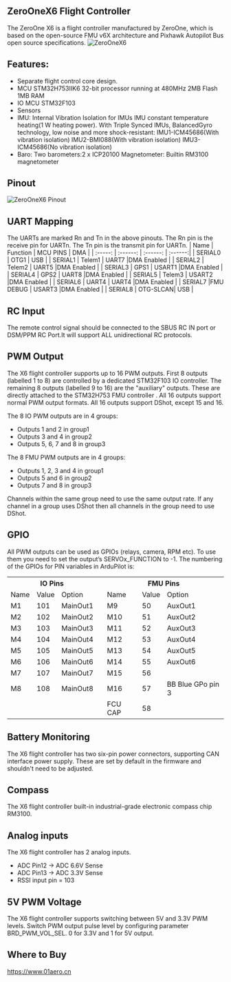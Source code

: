 ## ZeroOneX6 Flight Controller
The ZeroOne X6 is a flight controller manufactured by ZeroOne, which is based on the open-source FMU v6X architecture and Pixhawk Autopilot Bus open source specifications.
![ZeroOneX6](https://github.com/user-attachments/assets/6a756f16-5c74-4ae9-a67a-43ec78414233)

## Features:
- Separate flight control core design.
- MCU 
   STM32H753IIK6 32-bit processor running at 480MHz
   2MB Flash
   1MB RAM
- IO MCU
   STM32F103
- Sensors
- IMU: 
   Internal Vibration Isolation for IMUs
   IMU constant temperature heating(1 W heating power).
   With Triple Synced IMUs, BalancedGyro technology, low noise and more shock-resistant:
   IMU1-ICM45686(With vibration isolation) 
   IMU2-BMI088(With vibration isolation) 
   IMU3- ICM45686(No vibration isolation)
- Baro:
   Two barometers:2 x ICP20100
  Magnetometer:   Builtin RM3100 magnetometer

## Pinout
![ZeroOneX6 Pinout](https://github.com/ZeroOne-Aero/ardupilot/blob/zeroOneBootLoader/libraries/AP_HAL_ChibiOS/hwdef/ZeroOneX6/ZeroOneX6Pinout.jpg "ZeroOneX6")


## UART Mapping
The UARTs are marked Rn and Tn in the above pinouts. The Rn pin is the receive pin for UARTn. The Tn pin is the transmit pin for UARTn.
| Name    | Function | MCU PINS |   DMA   |
| :-----: | :------: | :------: | :------:|
| SERIAL0 | OTG1     | USB      | 
| SERIAL1 | Telem1   | UART7    |DMA Enabled |
| SERIAL2 | Telem2   | UART5    |DMA Enabled |
| SERIAL3 | GPS1     | USART1   |DMA Enabled |
| SERIAL4 | GPS2     | UART8    |DMA Enabled |
| SERIAL5 | Telem3   | USART2   |DMA Enabled |
| SERIAL6 | UART4    | UART4    |DMA Enabled |
| SERIAL7 |FMU DEBUG | USART3   |DMA Enabled |
| SERIAL8 | OTG-SLCAN| USB      |

## RC Input
The remote control signal should be connected to the SBUS RC IN port or DSM/PPM RC Port.It will support ALL unidirectional RC protocols.

## PWM Output
The X6 flight controller supports up to 16 PWM outputs. 
First 8 outputs (labelled 1 to 8) are controlled by a dedicated STM32F103 IO controller. 
The remaining 8 outputs (labelled 9 to 16) are the "auxiliary" outputs. These are directly attached to the STM32H753 FMU controller .
All 16 outputs support normal PWM output formats. All 16 outputs support DShot, except 15 and 16.

The 8 IO PWM outputs are in 4 groups:
- Outputs 1 and 2 in group1
- Outputs 3 and 4 in group2
- Outputs 5, 6, 7 and 8 in group3
  
The 8 FMU PWM outputs are in 4 groups:
- Outputs 1, 2, 3 and 4 in group1
- Outputs 5 and 6 in group2
- Outputs 7 and 8 in group3

Channels within the same group need to use the same output rate. If any channel in a group uses DShot then all channels in the group need to use DShot.

## GPIO
All PWM outputs can be used as GPIOs (relays, camera, RPM etc). To use them you need to set the output’s SERVOx_FUNCTION to -1. The numbering of the GPIOs for PIN variables in ArduPilot is:

<table>
  <tr>
    <th colspan="3">IO Pins</th>
    <th colspan="1"> </th>
    <th colspan="3">FMU Pins</th>
  </tr>
  <tr><td> Name </td><td> Value </td><td> Option </td><td>  </td><td> Name </td><td> Value </td><td> Option </td></tr>
  <tr><td> M1 </td><td> 101 </td> <td> MainOut1 </td><td>  </td><td> M9 </td><td> 50 </td><td> AuxOut1 </td></tr>
  <tr><td> M2 </td><td> 102 </td> <td> MainOut2 </td><td>  </td><td> M10 </td><td> 51 </td><td> AuxOut2 </td></tr>
  <tr><td> M3 </td><td> 103 </td> <td> MainOut3 </td><td>  </td><td> M11 </td><td> 52 </td><td> AuxOut3 </td></tr>
  <tr><td> M4 </td><td> 104 </td> <td> MainOut4 </td><td>  </td><td> M12 </td><td> 53 </td><td> AuxOut4 </td></tr>
  <tr><td> M5 </td><td> 105 </td> <td> MainOut5 </td><td>  </td><td> M13 </td><td> 54 </td><td> AuxOut5 </td></tr>
  <tr><td> M6 </td><td> 106 </td> <td> MainOut6 </td><td>  </td><td> M14 </td><td> 55 </td><td> AuxOut6 </td></tr>
  <tr><td> M7 </td><td> 107 </td> <td> MainOut7 </td><td>  </td><td> M15 </td><td> 56 </td><td>  </td></tr>
  <tr><td> M8 </td><td> 108 </td> <td> MainOut8 </td><td>  </td><td> M16 </td><td> 57 </td><td> BB Blue GPo pin 3 </td></tr>
  <tr><td>  </td><td>  </td> <td>  </td><td>  </td><td> FCU CAP </td><td> 58 </td><td>  </td></tr>
</table>

## Battery Monitoring
The X6 flight controller has two six-pin power connectors, supporting CAN interface power supply.
These are set by default in the firmware and shouldn't need to be adjusted.

## Compass
The X6 flight controller built-in industrial-grade electronic compass chip RM3100.

## Analog inputs
The X6 flight controller has 2 analog inputs.
- ADC Pin12 -> ADC 6.6V Sense
- ADC Pin13 -> ADC 3.3V Sense
- RSSI input pin = 103

## 5V PWM Voltage 
The X6 flight controller supports switching between 5V and 3.3V PWM levels. Switch PWM output pulse level by configuring parameter BRD_PWM_VOL_SEL. 0 for 3.3V and 1 for 5V output. 

## Where to Buy
https://www.01aero.cn
